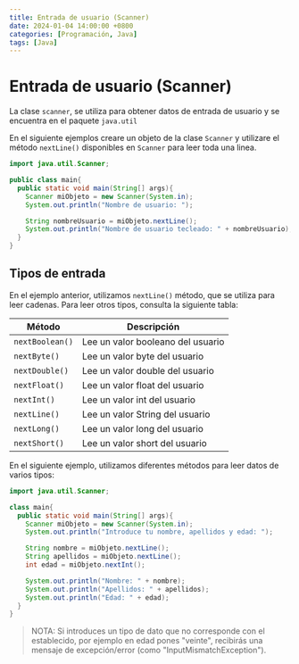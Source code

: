 ```yaml
---
title: Entrada de usuario (Scanner)
date: 2024-01-04 14:00:00 +0800
categories: [Programación, Java]
tags: [Java]
---
```


# Entrada de usuario (Scanner)

La clase `scanner`, se utiliza para obtener datos de entrada de usuario y se encuentra en el paquete `java.util`

En el siguiente ejemplos creare un objeto de la clase `Scanner` y utilizare el método `nextLine()` disponibles en `Scanner` para leer toda una linea.

```java
import java.util.Scanner;

public class main{
  public static void main(String[] args){
    Scanner miObjeto = new Scanner(System.in);
    System.out.println("Nombre de usuario: ");

    String nombreUsuario = miObjeto.nextLine();
    System.out.println("Nombre de usuario tecleado: " + nombreUsuario);
  }
}
```

## Tipos de entrada

En el ejemplo anterior, utilizamos `nextLine()` método, que se utiliza para leer cadenas. Para leer otros tipos, consulta la siguiente tabla:

| Método             | Descripción                               |
|--------------------|-------------------------------------------|
| `nextBoolean()`    | Lee un valor booleano del usuario         |
| `nextByte()`       | Lee un valor byte del usuario             |
| `nextDouble()`     | Lee un valor double del usuario           |
| `nextFloat()`      | Lee un valor float del usuario            |
| `nextInt()`        | Lee un valor int del usuario              |
| `nextLine()`       | Lee un valor String del usuario           |
| `nextLong()`       | Lee un valor long del usuario             |
| `nextShort()`      | Lee un valor short del usuario            |

En el siguiente ejemplo, utilizamos diferentes métodos para leer datos de varios tipos:

```java
import java.util.Scanner;

class main{
  public static void main(String[] args){
    Scanner miObjeto = new Scanner(System.in);
    System.out.println("Introduce tu nombre, apellidos y edad: ");

    String nombre = miObjeto.nextLine();
    String apellidos = miObjeto.nextLine();
    int edad = miObjeto.nextInt();

    System.out.println("Nombre: " + nombre);
    System.out.println("Apellidos: " + apellidos);
    System.out.println("Edad: " + edad);
  }
}
```

> NOTA: Si introduces un tipo de dato que no corresponde con el establecido, por ejemplo en edad pones "veinte", recibirás una mensaje de excepción/error (como "InputMismatchException").
